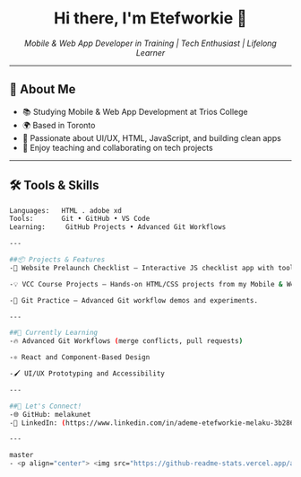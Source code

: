 <h1 align="center">Hi there, I'm Etefworkie 👋</h1>
<p align="center">
  <i>Mobile & Web App Developer in Training | Tech Enthusiast | Lifelong Learner</i>
</p>

---

## 💼 About Me

- 📚 Studying Mobile & Web App Development at Trios College
- 🌍 Based in Toronto
- 🎯 Passionate about UI/UX, HTML, JavaScript, and building clean apps
- 🤝 Enjoy teaching and collaborating on tech projects

---

## 🛠️ Tools & Skills

```bash
Languages:   HTML . adobe xd
Tools:       Git • GitHub • VS Code
Learning:     GitHub Projects • Advanced Git Workflows

---

##📦 Projects & Features
-🧪 Website Prelaunch Checklist – Interactive JS checklist app with tooltips and drag-and-drop features.

-💡 VCC Course Projects – Hands-on HTML/CSS projects from my Mobile & Web App Dev program.

-🔧 Git Practice – Advanced Git workflow demos and experiments.

---

##🧠 Currently Learning
-🔥 Advanced Git Workflows (merge conflicts, pull requests)

-⚛️ React and Component-Based Design

-🖌️ UI/UX Prototyping and Accessibility

---

##📣 Let's Connect!
-🌐 GitHub: melakunet
-💼 LinkedIn: (https://www.linkedin.com/in/ademe-etefworkie-melaku-3b286b2b5/)

---

master
- <p align="center"> <img src="https://github-readme-stats.vercel.app/api?username=melakunet&show_icons=true&theme=tokyonight" alt="GitHub Stats" /> </p> <p align="center"> <img src="https://github-readme-streak-stats.herokuapp.com/?user=melakunet&theme=tokyonight" /> </p> ```
